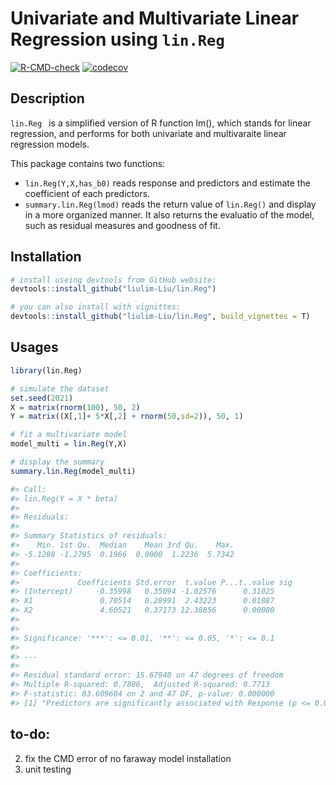 # Univariate and Multivariate Linear Regression using `lin.Reg`
  <!-- badges: start -->
  [![R-CMD-check](https://github.com/liulim-Liu/lin.Reg/workflows/R-CMD-check/badge.svg)](https://github.com/liulim-Liu/lin.Reg/actions)
  [![codecov](https://codecov.io/gh/liulim-Liu/lin.Reg/branch/main/graph/badge.svg)](https://codecov.io/gh/liulim-Liu/lin.Reg)
  <!-- badges: end -->
  
  
## Description

`lin.Reg ` is a simplified version of R function lm(), which stands for linear regression, and performs for both univariate and multivaraite linear regression models.

This package contains two functions:
- `lin.Reg(Y,X,has_b0)` reads response and predictors and estimate the coefficient of each predictors.
- `summary.lin.Reg(lmod)` reads the return value of `lin.Reg()` and display in a more organized manner. It also returns the evaluatio of the model, such as residual measures and goodness of fit.

## Installation
```r
# install useing devtools from GitHub website:
devtools::install_github("liulim-Liu/lin.Reg")

# you can also install with vignittes:
devtools::install_github("liulim-Liu/lin.Reg", build_vignettes = T)
```

## Usages
```r
library(lin.Reg)

# simulate the dataset
set.seed(2021)
X = matrix(rnorm(100), 50, 2)
Y = matrix((X[,1]+ 5*X[,2] + rnorm(50,sd=2)), 50, 1)

# fit a multivariate model
model_multi = lin.Reg(Y,X)

# display the summary
summary.lin.Reg(model_multi)

#> Call:
#> lin.Reg(Y = X * beta)
#> 
#> Residuals:
#> 
#> Summary Statistics of residuals:
#>    Min. 1st Qu.  Median    Mean 3rd Qu.    Max. 
#> -5.1288 -1.2795  0.1966  0.0000  1.2236  5.7342 
#> 
#> Coefficients:
#>             Coefficients Std.error  t.value P...t..value sig
#> (Intercept)     -0.35998   0.35094 -1.02576      0.31025    
#> X1               0.70514   0.28991  2.43223      0.01887    
#> X2               4.60521   0.37173 12.38856      0.00000    
#> 
#> 
#> Significance: '***': <= 0.01, '**': <= 0.05, '*': <= 0.1
#> 
#> ---
#> 
#> Residual standard error: 15.67940 on 47 degrees of freedom
#> Multiple R-squared: 0.7806,  Adjusted R-squared: 0.7713
#> F-statistic: 83.609684 on 2 and 47 DF, p-value: 0.000000
#> [1] "Predictors are significantly associated with Response (p <= 0.05)"
```

## to-do:
2. fix the CMD error of no faraway model installation
3. unit testing


